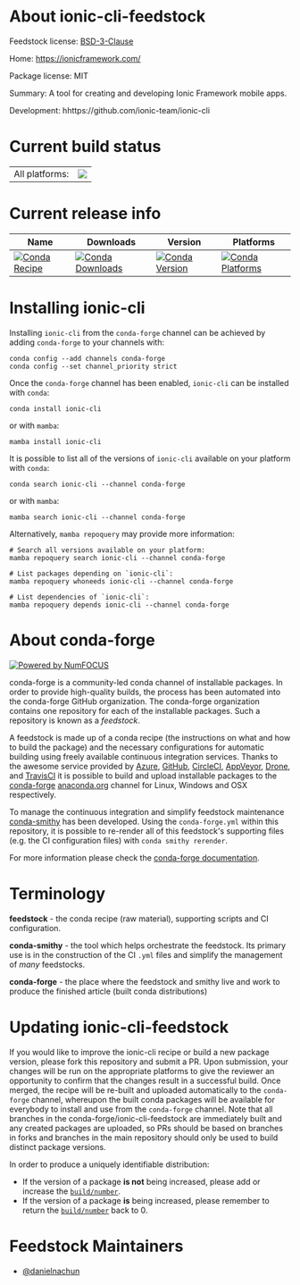 About ionic-cli-feedstock
=========================

Feedstock license: [BSD-3-Clause](https://github.com/conda-forge/ionic-cli-feedstock/blob/main/LICENSE.txt)

Home: https://ionicframework.com/

Package license: MIT

Summary: A tool for creating and developing Ionic Framework mobile apps.

Development: hhttps://github.com/ionic-team/ionic-cli

Current build status
====================


<table><tr><td>All platforms:</td>
    <td>
      <a href="https://dev.azure.com/conda-forge/feedstock-builds/_build/latest?definitionId=24436&branchName=main">
        <img src="https://dev.azure.com/conda-forge/feedstock-builds/_apis/build/status/ionic-cli-feedstock?branchName=main">
      </a>
    </td>
  </tr>
</table>

Current release info
====================

| Name | Downloads | Version | Platforms |
| --- | --- | --- | --- |
| [![Conda Recipe](https://img.shields.io/badge/recipe-ionic--cli-green.svg)](https://anaconda.org/conda-forge/ionic-cli) | [![Conda Downloads](https://img.shields.io/conda/dn/conda-forge/ionic-cli.svg)](https://anaconda.org/conda-forge/ionic-cli) | [![Conda Version](https://img.shields.io/conda/vn/conda-forge/ionic-cli.svg)](https://anaconda.org/conda-forge/ionic-cli) | [![Conda Platforms](https://img.shields.io/conda/pn/conda-forge/ionic-cli.svg)](https://anaconda.org/conda-forge/ionic-cli) |

Installing ionic-cli
====================

Installing `ionic-cli` from the `conda-forge` channel can be achieved by adding `conda-forge` to your channels with:

```
conda config --add channels conda-forge
conda config --set channel_priority strict
```

Once the `conda-forge` channel has been enabled, `ionic-cli` can be installed with `conda`:

```
conda install ionic-cli
```

or with `mamba`:

```
mamba install ionic-cli
```

It is possible to list all of the versions of `ionic-cli` available on your platform with `conda`:

```
conda search ionic-cli --channel conda-forge
```

or with `mamba`:

```
mamba search ionic-cli --channel conda-forge
```

Alternatively, `mamba repoquery` may provide more information:

```
# Search all versions available on your platform:
mamba repoquery search ionic-cli --channel conda-forge

# List packages depending on `ionic-cli`:
mamba repoquery whoneeds ionic-cli --channel conda-forge

# List dependencies of `ionic-cli`:
mamba repoquery depends ionic-cli --channel conda-forge
```


About conda-forge
=================

[![Powered by
NumFOCUS](https://img.shields.io/badge/powered%20by-NumFOCUS-orange.svg?style=flat&colorA=E1523D&colorB=007D8A)](https://numfocus.org)

conda-forge is a community-led conda channel of installable packages.
In order to provide high-quality builds, the process has been automated into the
conda-forge GitHub organization. The conda-forge organization contains one repository
for each of the installable packages. Such a repository is known as a *feedstock*.

A feedstock is made up of a conda recipe (the instructions on what and how to build
the package) and the necessary configurations for automatic building using freely
available continuous integration services. Thanks to the awesome service provided by
[Azure](https://azure.microsoft.com/en-us/services/devops/), [GitHub](https://github.com/),
[CircleCI](https://circleci.com/), [AppVeyor](https://www.appveyor.com/),
[Drone](https://cloud.drone.io/welcome), and [TravisCI](https://travis-ci.com/)
it is possible to build and upload installable packages to the
[conda-forge](https://anaconda.org/conda-forge) [anaconda.org](https://anaconda.org/)
channel for Linux, Windows and OSX respectively.

To manage the continuous integration and simplify feedstock maintenance
[conda-smithy](https://github.com/conda-forge/conda-smithy) has been developed.
Using the ``conda-forge.yml`` within this repository, it is possible to re-render all of
this feedstock's supporting files (e.g. the CI configuration files) with ``conda smithy rerender``.

For more information please check the [conda-forge documentation](https://conda-forge.org/docs/).

Terminology
===========

**feedstock** - the conda recipe (raw material), supporting scripts and CI configuration.

**conda-smithy** - the tool which helps orchestrate the feedstock.
                   Its primary use is in the construction of the CI ``.yml`` files
                   and simplify the management of *many* feedstocks.

**conda-forge** - the place where the feedstock and smithy live and work to
                  produce the finished article (built conda distributions)


Updating ionic-cli-feedstock
============================

If you would like to improve the ionic-cli recipe or build a new
package version, please fork this repository and submit a PR. Upon submission,
your changes will be run on the appropriate platforms to give the reviewer an
opportunity to confirm that the changes result in a successful build. Once
merged, the recipe will be re-built and uploaded automatically to the
`conda-forge` channel, whereupon the built conda packages will be available for
everybody to install and use from the `conda-forge` channel.
Note that all branches in the conda-forge/ionic-cli-feedstock are
immediately built and any created packages are uploaded, so PRs should be based
on branches in forks and branches in the main repository should only be used to
build distinct package versions.

In order to produce a uniquely identifiable distribution:
 * If the version of a package **is not** being increased, please add or increase
   the [``build/number``](https://docs.conda.io/projects/conda-build/en/latest/resources/define-metadata.html#build-number-and-string).
 * If the version of a package **is** being increased, please remember to return
   the [``build/number``](https://docs.conda.io/projects/conda-build/en/latest/resources/define-metadata.html#build-number-and-string)
   back to 0.

Feedstock Maintainers
=====================

* [@danielnachun](https://github.com/danielnachun/)

